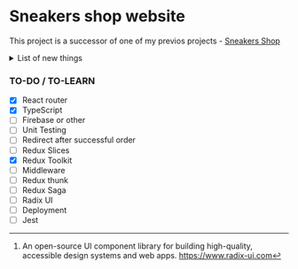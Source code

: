 # Sneakers shop website
This project is a successor of one of my previos projects - [Sneakers Shop][Sneakers Shop Link]

<details>
<summary>List of new things</summary>

1. **Redux**. Context will be replaced with Redux.

2. **TypeScript**. This project will be written in TS, whereas its predecessor was written in JS.

3. **Testing**. In the future I want to learn and add some Unit testing.

4. **Radix UI[^1]**. Will add some UI components from this *library*.
</details>

### TO-DO / TO-LEARN
- [x] React router
- [x] TypeScript
- [ ] Firebase or other
- [ ] Unit Testing
- [ ] Redirect after successful order
- [ ] Redux Slices
- [x] Redux Toolkit
- [ ] Middleware
- [ ] Redux thunk
- [ ] Redux Saga
- [ ] Radix UI
- [ ] Deployment
- [ ] Jest

[^1]: An open-source UI component library for building high-quality, accessible design systems and web apps. https://www.radix-ui.com

[Sneakers Shop Link]: https://github.com/khajimatov/sneakers-shop
